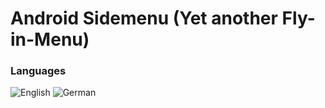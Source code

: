 # Android Sidemenu (Yet another Fly-in-Menu)


### Languages

![English](http://github.com/maddeye/android-sidemenu/blob/master/resources/english.gif)   ![German](http://github.com/maddeye/android-sidemenu/blob/master/resources/german.gif)
